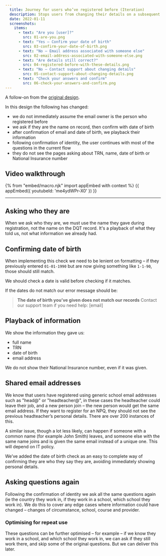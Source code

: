 ```yaml
---
  title: Journey for users who’ve registered before (Iteration)
  description: Stops users from changing their details on a subsequent registration
  date: 2022-01-11
  screenshots:
    items:
      - text: "Are you [user]?"
        src: 01-are-you.png
      - text: "Yes – Confirm your date of birth"
        src: 03-confirm-your-date-of-birth.png
      - text: "No – Email address associated with someone else"
        src: 02-email-address-associated-with-someone-else.png
      - text: "Are details still correct?"
        src: 04-registered-before-with-these-details.png
      - text: "No – Contact support about changing details"
        src: 05-contact-support-about-changing-details.png
      - text: "Check your answers and confirm"
        src: 06-check-your-answers-and-confirm.png
---
```


A follow-on from the [original design](/register-for-an-npq/registered-before/).

In this design the following has changed:

- we do not immediately assume the email owner is the person who registered before
- we ask if they are the name on record, then confirm with date of birth
- after confirmation of email and date of birth, we playback their information
- following confirmation of identity, the user continues with most of the questions in the current flow
- they do not see the pages asking about TRN, name, date of birth or National Insurance number

## Video walkthrough

{% from "embed/macro.njk" import appEmbed with context %}
{{ appEmbed({
  youtubeId: 'me4ydWPr-X0'
}) }}

---

## Asking who they are

When we ask who they are, we must use the name they gave during registration, not the name on the DQT record. It's a playback of what they told us, not what information we already had.

## Confirming date of birth

When implementing this check we need to be lenient on formatting – if they previously entered `01-01-1990` but are now giving something like `1-1-90`, those should still match.

We should check a date is valid before checking if it matches.

If the dates do not match our error message should be:

> __The date of birth you’ve given does not match our records__
> Contact our support team if you need help:
> [email]

## Playback of information

We show the information they gave us:

- full name
- TRN
- date of birth
- email address

We do not show their National Insurance number, even if it was given.

## Shared email addresses

We know that users have registered using generic school email addresses such as "head@" or "headteacher@", in these cases the headteacher could leave their job, and a new person join – the new person would get the same email address. If they want to register for an NPQ, they should not see the previous headteacher’s personal details. There are over 200 instances of this.

A similar issue, though a lot less likely, can happen if someone with a common name (for example John Smith) leaves, and someone else with the same name joins and is given the same email instead of a unique one. This will depend on IT policy.

We’ve added the date of birth check as an easy to complete way of confirming they are who they say they are, avoiding immediately showing personal details.

## Asking questions again

Following the confirmation of identity we ask all the same questions again (ie the country they work in, if they work in a school, which school they work in). We do this to cover any edge cases where information could have changed – changes of circumstance, school, course and provider.

### Optimising for repeat use

These questions can be further optimised – for example – if we know they work in a school, and which school they work in, we can ask if they still work there, and skip some of the original questions. But we can deliver this later.
